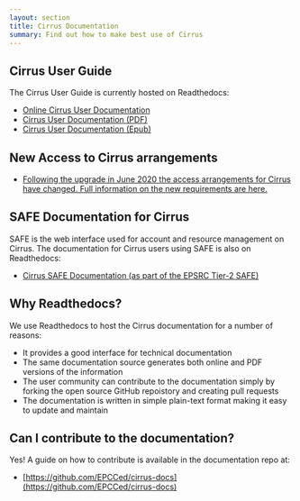 ```yaml
---
layout: section
title: Cirrus Documentation
summary: Find out how to make best use of Cirrus
---
```


## Cirrus User Guide

The Cirrus User Guide is currently hosted on Readthedocs:

* [Online Cirrus User Documentation](http://cirrus.readthedocs.io)
* [Cirrus User Documentation (PDF)](http://readthedocs.org/projects/cirrus/downloads/pdf/master/)
* [Cirrus User Documentation (Epub)](http://readthedocs.org/projects/cirrus/downloads/epub/master/)

## New Access to Cirrus arrangements

* [Following the upgrade in June 2020 the access arrangements for Cirrus have changed.  Full information on the new requirements are here.](logging_on)

## SAFE Documentation for Cirrus

SAFE is the web interface used for account and resource management on Cirrus.
The documentation for Cirrus users using SAFE is also on Readthedocs:

* [Cirrus SAFE Documentation (as part of the EPSRC Tier-2 SAFE)](http://tier2-safe.readthedocs.io)

## Why Readthedocs?

We use Readthedocs to host the Cirrus documentation for a number of reasons:

* It provides a good interface for technical documentation
* The same documentation source generates both online and PDF versions
  of the information
* The user community can contribute to the documentation simply by
  forking the open source GitHub repoistory and creating pull requests
* The documentation is written in simple plain-text format making it
  easy to update and maintain

## Can I contribute to the documentation?

Yes! A guide on how to contribute is available in the documentation repo at:

* [https://github.com/EPCCed/cirrus-docs](https://github.com/EPCCed/cirrus-docs)

